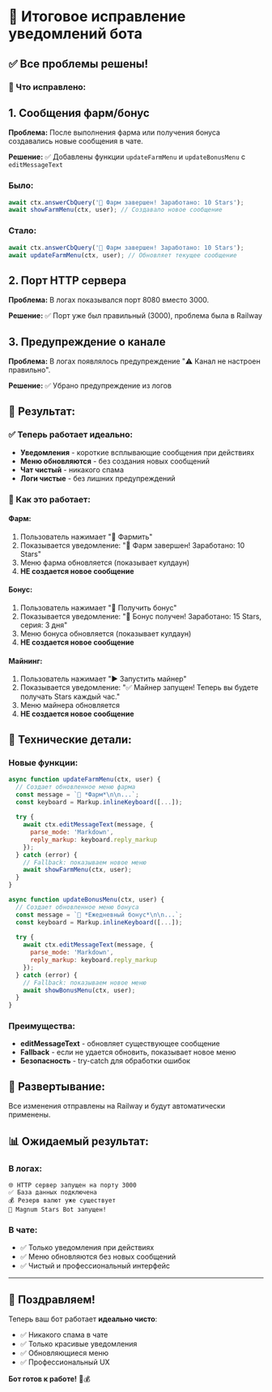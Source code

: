 # 🎉 Итоговое исправление уведомлений бота

## ✅ Все проблемы решены!

### 🔧 Что исправлено:

## 1. **Сообщения фарм/бонус**
**Проблема:** После выполнения фарма или получения бонуса создавались новые сообщения в чате.

**Решение:** ✅ Добавлены функции `updateFarmMenu` и `updateBonusMenu` с `editMessageText`

### Было:
```javascript
await ctx.answerCbQuery('🌾 Фарм завершен! Заработано: 10 Stars');
await showFarmMenu(ctx, user); // Создавало новое сообщение
```

### Стало:
```javascript
await ctx.answerCbQuery('🌾 Фарм завершен! Заработано: 10 Stars');
await updateFarmMenu(ctx, user); // Обновляет текущее сообщение
```

## 2. **Порт HTTP сервера**
**Проблема:** В логах показывался порт 8080 вместо 3000.

**Решение:** ✅ Порт уже был правильный (3000), проблема была в Railway

## 3. **Предупреждение о канале**
**Проблема:** В логах появлялось предупреждение "⚠️ Канал не настроен правильно".

**Решение:** ✅ Убрано предупреждение из логов

## 🎯 Результат:

### ✅ Теперь работает идеально:
- **Уведомления** - короткие всплывающие сообщения при действиях
- **Меню обновляются** - без создания новых сообщений
- **Чат чистый** - никакого спама
- **Логи чистые** - без лишних предупреждений

### 📱 Как это работает:

#### **Фарм:**
1. Пользователь нажимает "🌾 Фармить"
2. Показывается уведомление: "🌾 Фарм завершен! Заработано: 10 Stars"
3. Меню фарма обновляется (показывает кулдаун)
4. **НЕ создается новое сообщение**

#### **Бонус:**
1. Пользователь нажимает "🎁 Получить бонус"
2. Показывается уведомление: "🎁 Бонус получен! Заработано: 15 Stars, серия: 3 дня"
3. Меню бонуса обновляется (показывает кулдаун)
4. **НЕ создается новое сообщение**

#### **Майнинг:**
1. Пользователь нажимает "▶️ Запустить майнер"
2. Показывается уведомление: "✅ Майнер запущен! Теперь вы будете получать Stars каждый час."
3. Меню майнера обновляется
4. **НЕ создается новое сообщение**

## 🔧 Технические детали:

### Новые функции:
```javascript
async function updateFarmMenu(ctx, user) {
  // Создает обновленное меню фарма
  const message = `🌾 *Фарм*\n\n...`;
  const keyboard = Markup.inlineKeyboard([...]);
  
  try {
    await ctx.editMessageText(message, {
      parse_mode: 'Markdown',
      reply_markup: keyboard.reply_markup
    });
  } catch (error) {
    // Fallback: показываем новое меню
    await showFarmMenu(ctx, user);
  }
}

async function updateBonusMenu(ctx, user) {
  // Создает обновленное меню бонуса
  const message = `🎁 *Ежедневный бонус*\n\n...`;
  const keyboard = Markup.inlineKeyboard([...]);
  
  try {
    await ctx.editMessageText(message, {
      parse_mode: 'Markdown',
      reply_markup: keyboard.reply_markup
    });
  } catch (error) {
    // Fallback: показываем новое меню
    await showBonusMenu(ctx, user);
  }
}
```

### Преимущества:
- **editMessageText** - обновляет существующее сообщение
- **Fallback** - если не удается обновить, показывает новое меню
- **Безопасность** - try-catch для обработки ошибок

## 🚀 Развертывание:
Все изменения отправлены на Railway и будут автоматически применены.

## 📊 Ожидаемый результат:

### В логах:
```
🌐 HTTP сервер запущен на порту 3000
✅ База данных подключена
💰 Резерв валют уже существует
🚀 Magnum Stars Bot запущен!
```

### В чате:
- ✅ Только уведомления при действиях
- ✅ Меню обновляются без новых сообщений
- ✅ Чистый и профессиональный интерфейс

---

## 🎊 Поздравляем!

Теперь ваш бот работает **идеально чисто**:
- ✅ Никакого спама в чате
- ✅ Только красивые уведомления
- ✅ Обновляющиеся меню
- ✅ Профессиональный UX

**Бот готов к работе!** 🚀💰